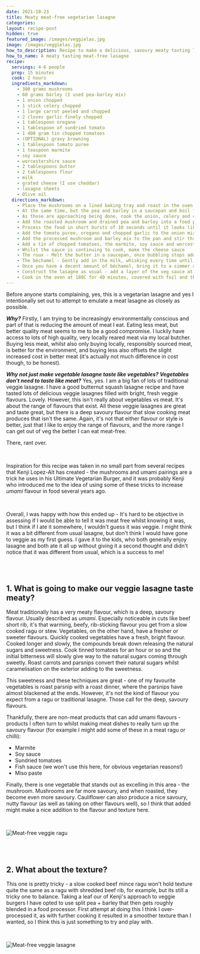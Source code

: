 ```yaml
---
date: 2021-10-23
title: Meaty meat-free vegetarian lasagne
categories:
layout: recipe-post
hidden: true
featured_image: /images/veggielas.jpg
image: /images/veggielas.jpg
how_to_description: Recipe to make a delicious, savoury meaty tasting lasagne without meat!
how_to_name: A meaty tasting meat-free lasagne
recipe:  
  servings: 4-6 people
  prep: 15 minutes
  cook: 2 hours
  ingredients_markdown:
    - 300 grams mushrooms
    - 60 grams barley (I used pea-barley mix)
    - 1 onion chopped
    - 1 stick celery chopped
    - 1 large carrot peeled and chopped
    - 2 cloves garlic finely chopped
    - 1 tablespoon oregano
    - 1 tablespoon of sundried tomato
    - 1 400 gram tin chopped tomatoes
    - (OPTIONAL) gravy browning
    - 1 tablespoon tomato puree
    - 1 teaspoon marmite
    - soy sauce
    - worcestershire sauce
    - 2 tablespoons butter
    - 2 tablespoons flour
    - milk
    - grated cheese (I use cheddar)
    - lasagne sheets
    - Olive oil
  directions_markdown:
    - Place the mushrooms on a lined baking tray and roast in the oven at 180C for 50-60 minutes
    - At the same time, but the pea and barley in a saucepan and boil for 10 minutes, and then cover and simmer for a further 40 minutes
    - As those are approaching being done, cook the onion, celery and carrot in some olive oil over a gentle heat. They should be soft and starting to brown a little, probably about 10 minutes
    - Add the roasted mushroom and drained pea and barley into a food processor with the 1 tablespoon of sundried tomatoes. I also added a dash of gravy browning at this point to give it a more convincing colour.
    - Process the food in short bursts of 10 seconds until it looks like a decent consistency. You don't want it to be a paste, there should still be distinct pieces in there.
    - Add the tomato puree, oregano and chopped garlic to the onion mix and stir through, cooking for a minute or so
    - Add the processed mushroom and barley mix to the pan and stir through
    - Add a tin of chopped tomatoes, the marmite, soy sauce and worcestershire sauce - stir through and continue to cook for another 30 minutes
    - Whilst the sauce is continuing to cook, make the cheese sauce
    - The roux - Melt the butter in a saucepan, once bubbling stops add the flour and whisk together to form a paste
    - The béchamel - Gently add in the milk, whisking every time until the sauce is well mixed and smooth
    - Once you have a decent amount of béchamel, bring it to a simmer and then take it off the heat. Gently mix in the grated cheese
    - Construct the lasagne as usual - add a layer of the veg sauce at the bottom, then layer pasta sheets, veg sauce, cheese sauce, and repeat until all done (you want to make sure your top layer is cheese sauce, so keep that in mind as you are constructing). Top with grated parmesan, if you have it.
    - Cook in the oven at 180C for 40 minutes, covered with foil and then uncover it and cook for a further 10 minutes to let the top brown nicely.
---
```


Before anyone starts complaining, yes, this is a vegetarian lasagne and yes I intentionally set out to attempt to emulate a meat lasagne as closely as possible.

***Why?*** Firstly, I am trying to be increasingly environmentally conscious and part of that is reducing the amount of meat I eat. Eating less meat, but better quality meat seems to me to be a good compromise. I luckily have access to lots of high quality, very locally reared meat via my local butcher. Buying less meat, whilst also only buying locally, responsibly sourced meat, is better for the environment, and buying less also offsets the slight increased cost in better meat (it's actually not much difference in cost though, to be honest).

***Why not just make vegetable lasagne taste like vegetables? Vegetables don't need to taste like meat?***
Yes, yes. I am a big fan of lots of traditional veggie lasagne. I have a good butternut squash lasagne recipe and have tasted lots of delicious veggie lasagnes filled with bright, fresh veggie flavours. Lovely. However, this isn't really about vegetables vs meat. It's about the range of flavours that exist. All these veggie lasagnes are great and taste great, but there is a deep savoury flavour that slow cooking meat produces that isn't the same. Again, it's not that either flavour or style is better, just that I like to enjoy the range of flavours, and the more range I can get out of veg the better I can eat meat-free.

There, rant over.

<br>

Inspiration for this recipe was taken in no small part from several recipes that Kenji Lopez-Alt has created - the mushrooms and umami pairings are a trick he uses in his Ultimate Vegetarian Burger, and it was probably Kenji who introduced me to the idea of using some of these tricks to increase _umami_ flavour in food several years ago.

<br>

Overall, I was happy with how this ended up - It's hard to be objective in assessing if I would be able to tell it was meat free whilst knowing it was, but I think if I ate it somewhere, I wouldn't guess it was veggie. I might think it was a bit different from usual lasagne, but don't think I would have gone to veggie as my first guess. I gave it to the kids, who both generally enjoy lasagne and both ate it all up without giving it a second thought and didn't notice that it was different from usual, which is a success to me!

<br>
<br>

## 1. What is going to make our veggie lasagne taste meaty?
Meat traditionally has a very meaty flavour, which is a deep, savoury flavour. Usually described as _umami_. Especially noticeable in cuts like beef short rib, it's that warming, beefy, rib-sticking flavour you get from a slow cooked ragu or stew. Vegetables, on the other hand, have a fresher or sweeter flavours. Quickly cooked vegetables have a fresh, bright flavour. Cooked longer and slowly, the compounds break down releasing the natural sugars and sweetness. Cook tinned tomatoes for an hour or so and the initial bitterness will slowly give way to the natural sugars coming through sweetly. Roast carrots and parsnips convert their natural sugars whilst caramelisation on the exterior adding to the sweetness.

This sweetness and these techniques are great - one of my favourite vegetables is roast parsnip with a roast dinner, where the parsnips have almost blackened at the ends. However, it's not the kind of flavour you expect from a ragu or traditional lasagne. Those call for the deep, savoury flavours.

Thankfully, there are non-meat products that can add umami flavours - products I often turn to whilst making meat dishes to really turn up the savoury flavour (for example I might add some of these in a meat ragu or chilli):
- Marmite
- Soy sauce
- Sundried tomatoes
- Fish sauce (we won't use this here, for obvious vegetarian reasons!)
- Miso paste

Finally, there is one vegetable that stands out as excelling in this area - the mushroom. Mushrooms are far more savoury, and when roasted, they become even more savoury. Cauliflower can also produce a nice savoury, nutty flavour (as well as taking on other flavours well), so I think that added might make a nice addition to the flavour and texture here.

<br>

![Meat-free veggie ragu]({{site.baseurl}}/images/veggielas-sauce.jpg)

<br>
<br>

## 2. What about the texture?
This one is pretty tricky - a slow cooked beef mince ragu won't hold texture quite the same as a ragu with shredded beef rib, for example, but its still a tricky one to balance. Taking a leaf our of Kenji's approach to veggie burgers I have opted to use split pea + barley that then gets roughly blended in a food processor. First attempt at doing this I think I over-processed it, as with further cooking it resulted in a smoother texture than I wanted, so I think this is just something to try and play with.

<br>

![Meat-free veggie lasagne]({{site.baseurl}}/images/veggielas-served.jpg)

<br>
<br>
